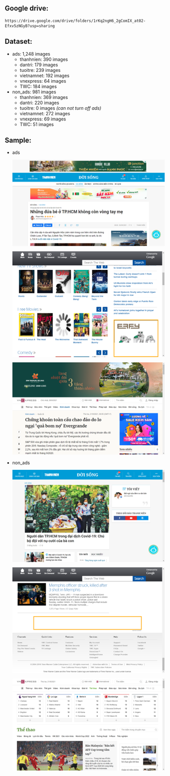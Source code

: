 ## Google drive: 
```
https://drive.google.com/drive/folders/1rKq2ngH6_2gComIX_at02-Efxv5zNGyB?usp=sharing
```
## Dataset:
-   ads: 1,248 images
    <ul>
    <li>thanhnien: 390 images</li>
    <li>dantri: 179 images</li>
    <li>tuoitre: 239 images</li>
    <li>vietnamnet: 192 images</li>
    <li>vnexpress: 64 images</li>
    <li>TWC: 184 images</li>
    </ul>
-   non_ads: 981 images
    <ul>
    <li>thanhnien: 369 images</li>
    <li>dantri: 220 images</li>
    <li>tuoitre: 0 images <i>(can not turn off ads)</i></li>
    <li>vietnamnet: 272 images</li>
    <li>vnexpress: 69 images</li>
    <li>TWC: 51 images</li>
    </ul>
## Sample:
-   ads
    <div>
    <p style="align:center;"><img src="./figures/ads_thanhnien_388.png"></p>
    <p style="align:center;"><img src="./figures/ads_TWC_122.png"></p>
    <p style="align:center;"><img src="./figures/ads_vnexpress_25.png"></p>
    </div>
-   non_ads
    <div>
    <p style="align:center;"><img src="./figures/non_ads_thanhnien_45.png"></p>
    <p style="align:center;"><img src="./figures/non_ads_TWC_32.png"></p>
    <p style="align:center;"><img src="./figures/non_ads_vnexpress_32.png"></p>
    </div>
  